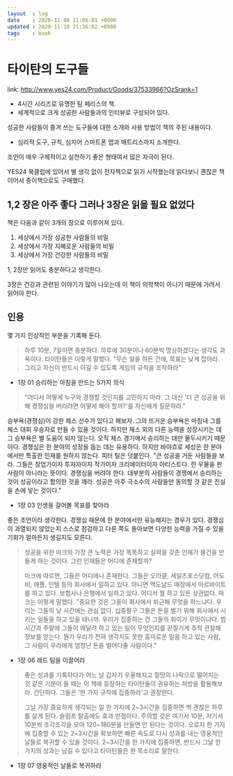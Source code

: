 ```yaml
---
layout  : log
date    : 2020-11-08 11:06:01 +0900
updated : 2020-11-10 21:36:02 +0900
tags    : book
---
```


# 타이탄의 도구들

link: http://www.yes24.com/Product/Goods/37533966?OzSrank=1

- 4시간 시리즈로 유명한 팀 페리스의 책.
- 세계적으로 크게 성공한 사람들과의 인터뷰로 구성되어 있다.

성공한 사람들이 즐겨 쓰는 도구들에 대한 소개와 사용 방법이 책의 주된 내용이다.

- 심리적 도구, 규칙, 심지어 스마트폰 앱과 매트리스까지 소개한다.

조언이 매우 구체적이고 실천하기 좋은 형태여서 많은 자극이 된다.

YES24 북클럽에 있어서 별 생각 없이 전자책으로 읽기 시작했는데 읽다보니 괜찮은 책이어서 종이책으로도 구매했다.

## 1,2 장은 아주 좋다 그러나 3장은 읽을 필요 없었다

책은 다음과 같이 3개의 장으로 이루어져 있다.

1. 세상에서 가장 성공한 사람들의 비밀
2. 세상에서 가장 지혜로운 사람들의 비밀
3. 세상에서 가장 건강한 사람들의 비밀

1, 2장만 읽어도 충분하다고 생각한다.

3장은 건강과 관련된 이야기가 많이 나오는데 이 책이 의학책이 아니기 때문에 가려서 읽어야 한다.

## 인용

몇 가지 인상적인 부분을 기록해 둔다.

> 하루 10분, 7일이면 충분하다. 하루에 30분이나 60분씩 명상하겠다는 생각도 과욕이다.
타이탄들은 이렇게 말했다.
"무슨 일을 하든 간에, 목표는 낮게 잡아라. 그리고 자신이 반드시 이길 수 있도록 게임의 규칙을 조작하라"

- 1장 01 승리하는 아침을 만드는 5가지 의식

> "어디서 어떻게 누구와 경쟁할 것인지를 고민하지 마라. 그 대신 '더 큰 성공을 위해 경쟁심을 버리려면 어떻게 해야 할까?'를 자신에게 질문하라."
>
승부욕(경쟁심)이 강한 체스 선수가 있다고 해보자. 그의 뜨거운 승부욕은 마침내 그를 체스 대회 우승자로 만들 수 있을 것이다. 하지만 체스 외의 다른 능력을 성장시키는 데 그 승부욕은 별 도움이 되지 않는다. 오직 체스 경기에서 승리하는 데만 몰두시키기 때문이다. 경쟁심은 한 분야의 성장을 돕는 데는 유용하다. 하지만 바야흐로 세상은 한 분야에서만 특출한 인재를 원하지 않는다. 피터 틸은 덧붙인다. "큰 성공을 거둔 사람들을 보라. 그들은 창업가이자 투자자이자 작가이자 크리에이터이자 아티스트다. 한 우물을 판 사람이 아니라는 뜻이다. 경쟁심을 버려야 한다. 대부분의 사람들이 경쟁에서 승리하는 것이 성공이라고 합의한 것을 깨라. 성공은 아주 극소수의 사람들만 동의할 것 같은 진실을 손에 넣는 것이다."

- 1장 03 인생을 걸어볼 목표를 찾아라

좋은 조언이라 생각한다. 경쟁심 때문에 한 분야에서만 유능해지는 경우가 있다. 경쟁심이 과열되지 않았는지 스스로 점검하고 다른 쪽도 돌아보면 다양한 능력을 가질 수 있을 기회가 얼마든지 생길지도 모른다.

> 성공을 위한 마크의 가장 큰 노력은 가장 똑똑하고 실력을 갖춘 인재가 물건을 만들게 하는 것이다. 그런 인재들은 어디에 존재할까?
>
> 마크에 따르면, 그들은 어디에나 존재한다. 그들은 오라클, 세일즈포스닷컴, 어도비, 애플, 인텔 등의 회사에서 일하고 있다. 아니면 맥도날드 매장에서 아르바이트를 하고 있다. 보험사나 은행에서 일하고 있다. 어디서 뭘 하고 있든 상관없다. 마크는 이렇게 말했다. "중요한 것은 그들이 회사에서 퇴근해 무엇을 하느냐다. 우리는 그들의 낮 시간에는 관심 없다. 십중팔구 그들은 돈을 벌기 위해 회사에서 시키는 일들을 하고 있을 테니까. 우리가 집중하는 건 그들의 취미가 무엇이냐다. 밤 시간과 주말에 그들이 매달려 하고 있는 일이 무엇인지를 끈질기게 추적 관찰해 정보를 얻는다. 뭔가 우리가 전혀 생각지도 못한 흥미로운 일을 하고 있는 사람, 그 사람이 우리에게 엄청난 돈을 벌어다줄 사람이다."

- 1장 06 레드 팀을 이끌어라

> 좋은 성과를 기록하다가 어느 날 갑자기 우울해지고 절망의 나락으로 떨어지는 것 같은 기분이 들 때는 이 책에 등장하는 타이탄들이 권유하는 처방을 활용해보라. 간단하다. 그들은 '한 가지 규칙에 집중하라'고 권장한다.
>
> 그날 가장 중요하게 생각되는 일 한 가지에 2~3시간을 집중하면 썩 괜찮은 하루를 살게 된다. 슬럼프 탈출에도 효과 만점이다. 주의할 것은 여기서 10분, 저기서 10분씩 조각조각을 모아 120~180분을 만들면 안 된다는 것이다. 오로지 한 가지에 집중할 수 있는 2~3시간을 확보하면 빠른 속도로 다시 성과를 내는 영웅적인 날들로 복귀할 수 있을 것이다. 2~3시간을 한 가지에 집중하면, 반드시 그날 한 가지의 성과는 남길 수 있다고 타이탄들은 한 목소리로 말한다.

- 1장 07 영웅적인 날들로 복귀하라

